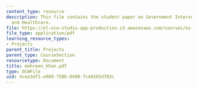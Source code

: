 ```yaml
---
content_type: resource
description: This file contains the student paper on Government Intervention ? Prevention
  and Healthcare.
file: https://ol-ocw-studio-app-production.s3.amazonaws.com/courses/es-253-aids-and-poverty-in-africa-spring-2005/4cee3df1e989750b0499fc44565d703c_mahreen_khan.pdf
file_type: application/pdf
learning_resource_types:
- Projects
parent_title: Projects
parent_type: CourseSection
resourcetype: Document
title: mahreen_khan.pdf
type: OCWFile
uid: 4cee3df1-e989-750b-0499-fc44565d703c
---
```

